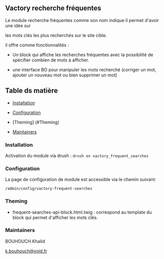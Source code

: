 ## Vactory recherche fréquentes

Le module recherche fréquentes comme son nom indique il permet d'avoir une idée sur

les mots clés les plus recherchés sur le site cible.

il offre comme fonctionnalités :

 - Un block qui affiche les recherches fréquentes avec la possibilité de spécifier combien de mots à afficher.

 - une interface BO pour manipuler les mots recherché (corriger un mot, ajouter un nouveau mot ou bien supprimer un mot)

## Table ds matière

 * [Installation](#installation)

 * [Configuration](#configuration)

 * [Theming] (#Theming)

 * [Maintainers](#Maintainers)

### Installation

Activation du module via drush :  `drush en vactory_frequent_searches`

### Configuration

La page de configuration de module est accessible via le chemin suivant:

  `/admin/config/vactory-frequent-searches`

### Theming

- frequent-searches-api-block.html.twig : correspond au template du block qui permet d'afficher les mots clés.

### Maintainers

BOUHOUCH Khalid

<k.bouhouch@void.fr>
